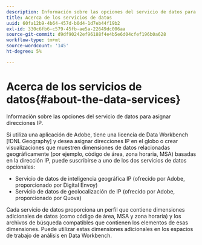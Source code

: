 ```yaml
---
description: Información sobre las opciones del servicio de datos para asignar direcciones IP.
title: Acerca de los servicios de datos
uuid: 60fa12b9-4b64-457d-b0d4-1d7eb44f19b2
exl-id: 330c6fb6-c579-45fb-ae5a-22649dc006aa
source-git-commit: d9df90242ef96188f4e4b5e6d04cfef196b0a628
workflow-type: tm+mt
source-wordcount: '145'
ht-degree: 5%

---
```


# Acerca de los servicios de datos{#about-the-data-services}

Información sobre las opciones del servicio de datos para asignar direcciones IP.

Si utiliza una aplicación de Adobe, tiene una licencia de Data Workbench [!DNL Geography] y desea asignar direcciones IP en el globo o crear visualizaciones que muestren dimensiones de datos relacionadas geográficamente (por ejemplo, código de área, zona horaria, MSA) basadas en la dirección IP, puede suscribirse a uno de los dos servicios de datos opcionales:

* Servicio de datos de inteligencia geográfica IP (ofrecido por Adobe, proporcionado por Digital Envoy)
* Servicio de datos de geolocalización de IP (ofrecido por Adobe, proporcionado por Quova)

Cada servicio de datos proporciona un perfil que contiene dimensiones adicionales de datos (como código de área, MSA y zona horaria) y los archivos de búsqueda compatibles que contienen los elementos de esas dimensiones. Puede utilizar estas dimensiones adicionales en los espacios de trabajo de análisis en Data Workbench.
